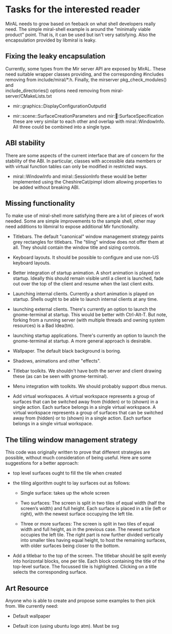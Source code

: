 Tasks for the interested reader
===============================

MirAL needs to grow based on feeback on what shell developers really need. The
simple miral-shell example is around the "minimally viable product" point. That
is, it can be used but isn't very satisfying. Also the encapsulation provided
by libmiral is leaky.


Fixing the leaky encapsulation
------------------------------

Currently, some types from the Mir server API are exposed by MirAL. These need
suitable wrapper classes providing, and the corresponding #includes removing
from include/miral/*.h. Finally, the mirserver pkg_check_modules() and  
include_directories() options need removing from miral-server/CMakeLists.txt

 - mir::graphics::DisplayConfigurationOutputId

 - mir::scene::SurfaceCreationParameters and mir::shell::SurfaceSpecification
   these are very similar to each other and overlap with miral::WindowInfo.
   All three could be combined into a single type.
   

ABI stability
-------------

There are some aspects of the current interface that are of concern for the
stability of the ABI. In particular, classes with accessible data members or
with virtual function tables can only be modified in restricted ways.
 
 - miral::WindowInfo and miral::SessionInfo these would be better implemented
   using the CheshireCat/pimpl idiom allowing properties to be added without 
   breaking ABI.


Missing functionality
---------------------

To make use of miral-shell more satisfying there are a lot of pieces of work
needed. Some are simple improvements to the sample shell, other may need 
additions to libmiral to expose additional Mir functionality.

 - Titlebars. The default "canonical" window management strategy paints
   grey rectangles for titlebars. The "tiling" window does not offer them
   at all. They should contain the window title and sizing controls.
   
 - Keyboard layouts. It should be possible to configure and use non-US keyboard
   layouts.
   
 - Better integration of startup animation. A short animation is played on
   startup. Ideally this should remain visible until a client is launched,
   fade out over the top of the client and resume when the last client exits.

 - Launching internal clients. Currently a short animation is played on
   startup. Shells ought to be able to launch internal clients at any time.
   
 - launching external clients. There's currently an option to launch the
   gnome-terminal at startup. This would be better with Ctrl-Alt-T. But note, 
   forking from a running server (with multiple threads and owning system
   resources) is a Bad Idea(tm).
   
 - launching startup applications. There's currently an option to launch the
   gnome-terminal at startup. A more general approach is desirable.
   
 - Wallpaper. The default black background is boring.
  
 - Shadows, animations and other "effects".
 
 - Titlebar toolkits. We shouldn't have both the server and client drawing
   these (as can be seen with gnome-terminal).
   
 - Menu integration with toolkits. We should probably support dbus menus.
   
 - Add virtual workspaces. A virtual workspace represents a group of surfaces
   that can be switched away from (hidden) or to (shown) in a single action.
   Each surface belongs in a single virtual workspace. A virtual workspace
   represents a group of surfaces that can be switched away from (hidden) or 
   to (shown) in a single action. Each surface belongs in a single virtual
   workspace.


The tiling window management strategy
-------------------------------------

This code was originally written to prove that different strategies are 
possible, without much consideration of being useful. Here are some suggestions
for a better approach:

 - top level surfaces ought to fill the tile when created
 
 - the tiling algorithm ought to lay surfaces out as follows:
 
    - Single surface: takes up the whole screen
    
    - Two surfaces: The screen is split in two tiles of equal width (half the
      screen’s width) and full height. Each surface is placed in a tile (left
      or right), with the newest surface occupying the left tile.
      
    - Three or more surfaces: The screen is split in two tiles of equal width
      and full height, as in the previous case. The newest surface occupies
      the left tile. The right part is now further divided vertically into
      smaller tiles having equal height, to host the remaining surfaces, with
      older surfaces being closer to the bottom.

  - Add a titlebar to the top of the screen. The titlebar should be split evenly
    into horizontal blocks, one per tile. Each block containing the title of the
    top-level surface. The focussed tile is highlighted. Clicking on a title
    selects the corresponding surface.
    
Art Resource
------------

Anyone who is able to create and propose some examples to then pick from. We
currently need:

 - Default wallpaper

 - Default icon (using ubuntu logo atm). Must be svg

